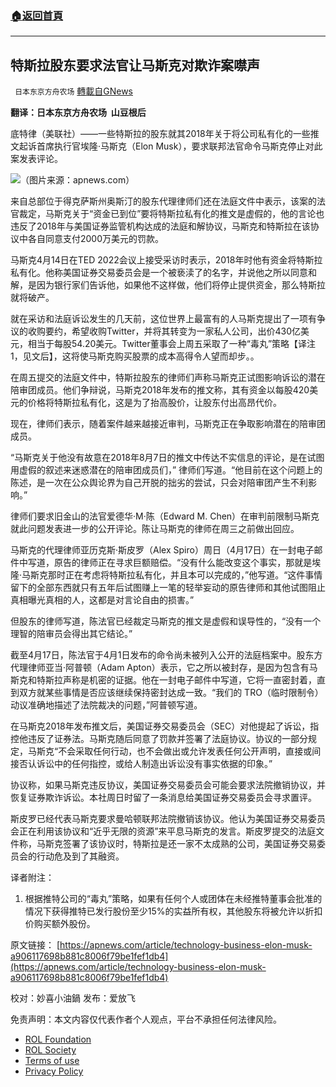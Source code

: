 ###  [:house:返回首頁](https://github.com/ourhimalayas/txt)
---


## 特斯拉股东要求法官让马斯克对欺诈案噤声
` 日本东京方舟农场` [轉載自GNews](https://gnews.org/zh-hans/2403747/)

**翻译：日本东京方舟农场  山豆根后**

底特律（美联社）——一些特斯拉的股东就其2018年关于将公司私有化的一些推文起诉首席执行官埃隆·马斯克（Elon Musk），要求联邦法官命令马斯克停止对此案发表评论。

![](https://assets.gnews.org/wp-content/uploads/2022/04/1-526.jpg)（图片来源：apnews.com）

来自总部位于得克萨斯州奥斯汀的股东代理律师们还在法庭文件中表示，该案的法官裁定，马斯克关于“资金已到位”要将特斯拉私有化的推文是虚假的，他的言论也违反了2018年与美国证券监管机构达成的法庭和解协议，马斯克和特斯拉在该协议中各自同意支付2000万美元的罚款。

马斯克4月14日在TED 2022会议上接受采访时表示，2018年时他有资金将特斯拉私有化。他称美国证券交易委员会是一个被亵渎了的名字，并说他之所以同意和解，是因为银行家们告诉他，如果他不这样做，他们将停止提供资金，那么特斯拉就将破产。

就在采访和法庭诉讼发生的几天前，这位世界上最富有的人马斯克提出了一项有争议的收购要约，希望收购Twitter，并将其转变为一家私人公司，出价430亿美元，相当于每股54.20美元。Twitter董事会上周五采取了一种“毒丸”策略【译注1，见文后】，这将使马斯克购买股票的成本高得令人望而却步。。

在周五提交的法庭文件中，特斯拉股东的律师们声称马斯克正试图影响诉讼的潜在陪审团成员。他们争辩说，马斯克2018年发布的推文称，其有资金以每股420美元的价格将特斯拉私有化，这是为了抬高股价，让股东付出高昂代价。

现在，律师们表示，随着案件越来越接近审判，马斯克正在争取影响潜在的陪审团成员。

“马斯克关于他没有故意在2018年8月7日的推文中传达不实信息的评论，是在试图用虚假的叙述来迷惑潜在的陪审团成员们，” 律师们写道。“他目前在这个问题上的陈述，是一次在公众舆论界为自己开脱的拙劣的尝试，只会对陪审团产生不利影响。”

律师们要求旧金山的法官爱德华·M·陈（Edward M. Chen）在审判前限制马斯克就此问题发表进一步的公开评论。陈让马斯克的律师在周三之前做出回应。

马斯克的代理律师亚历克斯·斯皮罗（Alex Spiro）周日（4月17日）在一封电子邮件中写道，原告的律师正在寻求巨额赔偿。“没有什么能改变这个事实，那就是埃隆·马斯克那时正在考虑将特斯拉私有化，并且本可以完成的，”他写道。“这件事情留下的全部东西就只有五年后试图赚上一笔的轻举妄动的原告律师和其他试图阻止真相曝光真相的人，这都是对言论自由的损害。”

但股东的律师写道，陈法官已经裁定马斯克的推文是虚假和误导性的，“没有一个理智的陪审员会得出其它结论。”

截至4月17日，陈法官于4月1日发布的命令尚未被列入公开的法庭档案中。股东方代理律师亚当·阿普顿（Adam Apton）表示，它之所以被封存，是因为包含有马斯克和特斯拉声称是机密的证据。他在一封电子邮件中写道，它将一直密封着，直到双方就某些事情是否应该继续保持密封达成一致。“我们的 TRO（临时限制令）动议准确地描述了法院裁决的问题，”阿普顿写道。

在马斯克2018年发布推文后，美国证券交易委员会（SEC）对他提起了诉讼，指控他违反了证券法。马斯克随后同意了罚款并签署了法庭协议。协议的一部分规定，马斯克“不会采取任何行动，也不会做出或允许发表任何公开声明，直接或间接否认诉讼中的任何指控，或给人制造出诉讼没有事实依据的印象。”

协议称，如果马斯克违反协议，美国证券交易委员会可能会要求法院撤销协议，并恢复证券欺诈诉讼。本社周日时留了一条消息给美国证券交易委员会寻求置评。

斯皮罗已经代表马斯克要求曼哈顿联邦法院撤销该协议。他认为美国证券交易委员会正在利用该协议和“近乎无限的资源”来平息马斯克的发言。斯皮罗提交的法庭文件称，马斯克签署了该协议时，特斯拉是还一家不太成熟的公司，美国证券交易委员会的行动危及到了其融资。

译者附注：

1. 根据推特公司的“毒丸”策略，如果有任何个人或团体在未经推特董事会批准的情况下获得推特已发行股份至少15%的实益所有权，其他股东将被允许以折扣价购买额外股份。


原文链接：
[https://apnews.com/article/technology-business-elon-musk-a906117698b881c8006f79be1fef1db4](https://apnews.com/article/technology-business-elon-musk-a906117698b881c8006f79be1fef1db4)

校对：妙喜小油鍋
发布：爱放飞

 

免责声明：本文内容仅代表作者个人观点，平台不承担任何法律风险。

- [ROL Foundation](https://rolfoundation.org/)
- [ROL Society](https://rolsociety.org/)
- [Terms of use](https://gnews.org/terms-of-use-3/)
- [Privacy Policy](https://gnews.org/privacy-policy/)
